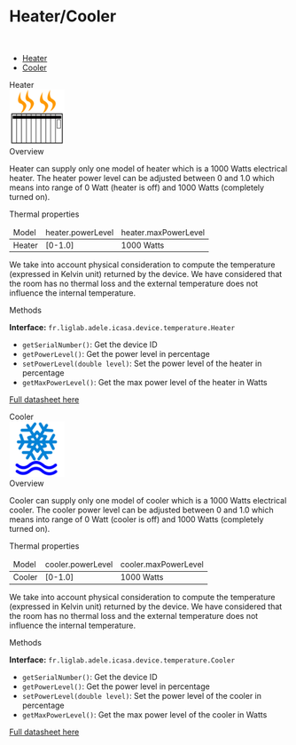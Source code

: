 Heater/Cooler
====

<br/>

* <a href="#heaterCard">Heater</a>
* <a href="#coolerCard">Cooler</a>


<div class="idCard">

<div class="titleCard"><a name="heaterCard">Heater</a></div>
 
<div class="photo"><img src="./devices/T456/radiateur.png" width="100"/></div>

<div class="description">
<div class="hCard">Overview</div> 
 
<p>Heater can supply only one model of heater which is a 1000 Watts electrical heater. 
The heater power level can be adjusted between 0 and 1.0 which means into range of 0 Watt (heater is off) and 1000 Watts (completely turned on).</p>

<div class="hCard">Thermal properties</div>

<table>
<thead>
<tr>
<td>Model</td>
<td>heater.powerLevel</td>
<td>heater.maxPowerLevel</td>
</tr>
</thead>
<tbody>
<tr>
<td>Heater</td>
<td>[0-1.0]</td>
<td>1000 Watts</td>
</tr>
</tbody>
</table>

<p>We take into account physical consideration to compute the temperature (expressed in Kelvin unit) returned by the device. We have considered that the room has no thermal loss and the external temperature does not influence the internal temperature.</p>

        
<div class="hCard">Methods</div>

<strong>Interface:</strong> <code>fr.liglab.adele.icasa.device.temperature.Heater</code>

<ul>
<li><code>getSerialNumber()</code>: Get the device ID</li>
<li><code>getPowerLevel()</code>: Get the power level in percentage</li>
<li><code>setPowerLevel(double level)</code>: Set the power level of the heater in percentage</li>
<li><code>getMaxPowerLevel()</code>: Get the max power level of the heater in Watts</li>
</ul>

<a href="./datasheets/Datasheet_Heater.pdf">Full datasheet here</a>
</div>
<div class="separator"></div>
</div>






<div class="idCard">

<div class="titleCard"><a name="coolerCard">Cooler</a></div>
 
<div class="photo"><img src="./devices/T456/airConditionne.png" width="100"/></div>
 
<div class="description"> 
<div class="hCard">Overview</div> 
 
<p>Cooler can supply only one model of cooler which is a 1000 Watts electrical cooler. 
The cooler power level can be adjusted between 0 and 1.0 which means into range of 0 Watt (cooler is off) and 1000 Watts (completely turned on).</p>

<div class="hCard">Thermal properties</div>

<table>
	<thead>
		<tr>
    		<td>Model</td>
        	<td>cooler.powerLevel</td>
        	<td>cooler.maxPowerLevel</td>
    	</tr>
    </thead>
    <tbody>
		<tr>
    		<td>Cooler</td>
       	 	<td>[0-1.0]</td>
        	<td>1000 Watts</td>
    	</tr>
    </tbody>
</table>

<p>We take into account physical consideration to compute the temperature (expressed in Kelvin unit) returned by the device. We have considered that the room has no thermal loss and the external temperature does not influence the internal temperature.</p>

        
<div class="hCard">Methods</div>

<strong>Interface:</strong> <code>fr.liglab.adele.icasa.device.temperature.Cooler</code>

<ul>
<li><code>getSerialNumber()</code>: Get the device ID</li>
<li><code>getPowerLevel()</code>: Get the power level in percentage</li>
<li><code>setPowerLevel(double level)</code>: Set the power level of the cooler in percentage</li>
<li><code>getMaxPowerLevel()</code>: Get the max power level of the cooler in Watts</li>
</ul>

<a href="./datasheets/Datasheet_Cooler.pdf">Full datasheet here</a>
</div>
<div class="separator"></div>
</div>


